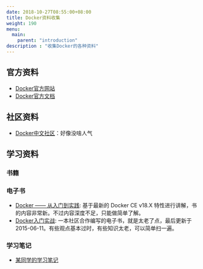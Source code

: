 ```yaml
---
date: 2018-10-27T08:55:00+08:00
title: Docker资料收集
weight: 190
menu:
  main:
    parent: "introduction"
description : "收集Docker的各种资料"
---
```


## 官方资料

- [Docker官方网站](https://www.docker.com/)
- [Docker官方文档](https://docs.docker.com/)



## 社区资料

- [Docker中文社区](http://www.docker.org.cn/)：好像没啥人气

## 学习资料

### 书籍



### 电子书

- [Docker —— 从入门到实践](https://legacy.gitbook.com/book/yeasy/docker_practice/details): 基于最新的 Docker CE v18.X 特性进行讲解，书的内容非常新。不过内容深度不足，只能做简单了解。
- [Docker入门实战](https://yuedu.baidu.com/ebook/d817967416fc700abb68fca1): 一本社区合作编写的电子书，就是太老了点，最后更新于 2015-06-11。有些观点基本过时，有些知识太老，可以简单扫一遍。

### 学习笔记

- [某同学的学习笔记](https://xieyanze.gitbooks.io/learning-docker)